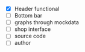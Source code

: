- [x] Header functional
- [ ] Bottom bar
- [ ] graphs through mockdata
- [ ] shop interface
- [ ] source code
- [ ] author
